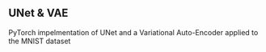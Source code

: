 ## UNet & VAE 

PyTorch impelmentation of UNet and a Variational Auto-Encoder applied to the MNIST dataset 
